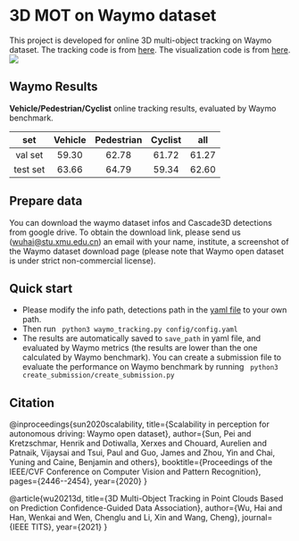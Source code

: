 # 3D MOT on Waymo dataset
This project is developed for online 3D multi-object tracking on Waymo dataset. The tracking code
 is from [here](https://github.com/hailanyi/3D-Multi-Object-Tracker).
The visualization code is from
[here](https://github.com/hailanyi/3D-Detection-Tracking-Viewer).
![](./doc/demo.gif)

## Waymo Results
**Vehicle/Pedestrian/Cyclist** online tracking results, evaluated by Waymo benchmark. 

|set|Vehicle|Pedestrian|Cyclist| all |
|:---:|:---:|:---:|:---:|:---:|
|val set|59.30|62.78|61.72|61.27|
|test set|63.66|64.79|59.34|62.60|
 
## Prepare data 
You can download the waymo dataset infos and Cascade3D detections from google drive.
 To obtain the download link, please send us (wuhai@stu.xmu.edu.cn) an email  with your name, institute, a screenshot of the Waymo dataset download page 
(please note that Waymo open dataset is under strict non-commercial license).

## Quick start
* Please modify the info path, detections path in the [yaml file](./config/config.yaml) 
to your own path.
* Then run ``` python3 waymo_tracking.py config/config.yaml``` 
* The results are automatically saved to ```save_path``` in yaml file, and 
evaluated by Waymo metrics (the results are lower than the one calculated by Waymo benchmark).
You can create a submission file to evaluate the performance on Waymo benchmark by running ``` python3 create_submission/create_submission.py```

## Citation
@inproceedings{sun2020scalability, 
title={Scalability in perception for autonomous driving: Waymo open dataset}, 
author={Sun, Pei and Kretzschmar, Henrik and Dotiwalla, Xerxes and Chouard, Aurelien and Patnaik, Vijaysai and Tsui, Paul and Guo, James and Zhou, Yin and Chai, Yuning and Caine, Benjamin and others}, 
booktitle={Proceedings of the IEEE/CVF Conference on Computer Vision and Pattern Recognition},
 pages={2446--2454}, year={2020} }
 
@article{wu20213d,
title={3D Multi-Object Tracking in Point Clouds
Based on Prediction Confidence-Guided Data
Association},
author={Wu, Hai and Han, Wenkai and Wen, Chenglu
and Li, Xin and Wang, Cheng},
journal={IEEE TITS},
year={2021}
}

